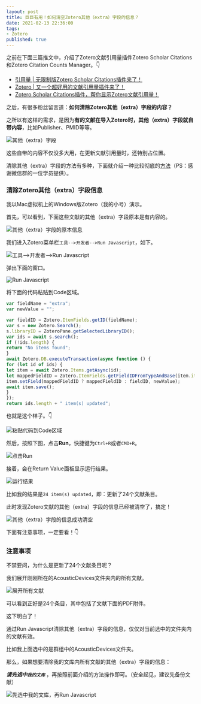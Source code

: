 ```yaml
---
layout: post
title: 巨巨有用！如何清空Zotero其他（extra）字段的信息？
date: 2021-02-13 22:36:00
tags: 
- Zotero
published: true
---
```






之前在下面三篇推文中，介绍了Zotero文献引用量插件Zotero Scholar Citations和Zotero Citation Counts Manager。👇

- [引用量 \| 无限制版Zotero Scholar Citations插件来了！](https://mp.weixin.qq.com/s/hSJLfcjd_uErdXsQCKtCAQ)
- [Zotero \| 又一个超好用的文献引用量插件来了！](https://mp.weixin.qq.com/s/FkXcHWA3kvTQ5yFegKnsfw)
- [Zotero Scholar Citations插件，帮你显示Zotero文献引用量！](https://mp.weixin.qq.com/s/44ADU_pE5-9n2DxY3d_IEg)

之后，有很多粉丝留言道：**如何清除Zotero其他（extra）字段的内容？**

之所以有这样的需求，是因为**有的文献在导入Zotero时，其他（extra）字段就自带内容**，比如Publisher、PMID等等。

![其他（extra）字段](https://figurebed-iseex.oss-cn-hangzhou.aliyuncs.com/img/20210213154101.png)

这些自带的内容不仅没多大用，在更新文献引用量时，还特别占位置。

清除其他（extra）字段的方法有多种，下面就介绍一种比较彻底的[方法](https://forums.zotero.org/discussion/comment/373181#Comment_373181)（PS：感谢微信群的一位学员提供）。

### 清除Zotero其他（extra）字段信息

我以Mac虚拟机上的Windows版Zotero（我的小号）演示。

首先，可以看到，下面这些文献的其他（extra）字段原本是有内容的。

![其他（extra）字段的原本信息](https://figurebed-iseex.oss-cn-hangzhou.aliyuncs.com/img/20210213154915.png)

我们进入Zotero菜单栏`工具-->开发者-->Run Javascript`，如下。

![工具-->开发者-->Run Javascript](https://figurebed-iseex.oss-cn-hangzhou.aliyuncs.com/img/20210213155131.png)

弹出下面的窗口。

![Run Javascript](https://figurebed-iseex.oss-cn-hangzhou.aliyuncs.com/img/20210213155314.png)

将下面的代码粘贴到Code区域。

```javascript
var fieldName = "extra";
var newValue = "";

var fieldID = Zotero.ItemFields.getID(fieldName);
var s = new Zotero.Search();
s.libraryID = ZoteroPane.getSelectedLibraryID();
var ids = await s.search();
if (!ids.length) {
return "No items found";
}
await Zotero.DB.executeTransaction(async function () {
for (let id of ids) {
let item = await Zotero.Items.getAsync(id);
let mappedFieldID = Zotero.ItemFields.getFieldIDFromTypeAndBase(item.itemTypeID, fieldName);
item.setField(mappedFieldID ? mappedFieldID : fieldID, newValue);
await item.save();
}
});
return ids.length + " item(s) updated";
```
也就是这个样子。👇

![粘贴代码到Code区域](https://figurebed-iseex.oss-cn-hangzhou.aliyuncs.com/img/20210213155514.png)

然后，按照下图，点击**Run**，快捷键为`Ctrl+R`或者`CMD+R`。

![点击Run](https://figurebed-iseex.oss-cn-hangzhou.aliyuncs.com/img/20210213155747.png)

接着，会在Return Value面板显示运行结果。



![运行结果](https://figurebed-iseex.oss-cn-hangzhou.aliyuncs.com/img/20210213155903.png)

比如我的结果是`24 item(s) updated`，即：更新了24个文献条目。

此时发现Zotero文献的其他（extra）字段的信息已经被清空了，搞定！

![其他（extra）字段的信息成功清空](https://figurebed-iseex.oss-cn-hangzhou.aliyuncs.com/img/20210213160213.png)

下面有注意事项，一定要看！👇

### 注意事项

不禁要问，为什么是更新了24个文献条目呢？

我们展开刚刚所在的AcousticDevices文件夹内的所有文献。

![展开所有文献](https://figurebed-iseex.oss-cn-hangzhou.aliyuncs.com/img/20210213160915.png)

可以看到正好是24个条目，其中包括了文献下面的PDF附件。

这下明白了！

通过Run Javascript清除其他（extra）字段的信息，仅仅对当前选中的文件夹内的文献有效。

比如我上面选中的是群组中的AcousticDevices文件夹。

那么，如果想要清除我的文库内所有文献的其他（extra）字段的信息：

***请先选中`我的文库`*** ，再按照前面介绍的方法操作即可。（安全起见，建议先备份文献）

![先选中我的文库，再Run Javascript](https://figurebed-iseex.oss-cn-hangzhou.aliyuncs.com/img/20210213161550.png)